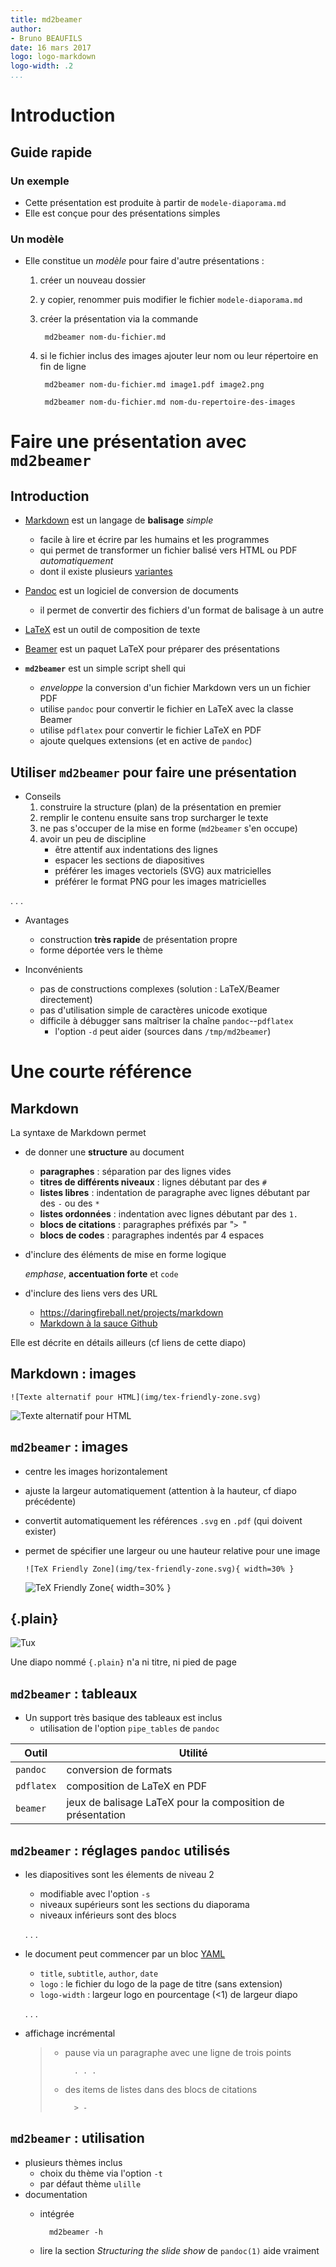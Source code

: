 ```yaml
---
title: md2beamer
author:
- Bruno BEAUFILS
date: 16 mars 2017
logo: logo-markdown
logo-width: .2
...
```


# Introduction

## Guide rapide

### Un exemple

- Cette présentation est produite à partir de `modele-diaporama.md`
- Elle est conçue pour des présentations simples

### Un modèle

- Elle constitue un *modèle* pour faire d'autre présentations :
    1. créer un nouveau dossier
    2. y copier, renommer puis modifier le fichier `modele-diaporama.md`
    3. créer la présentation via la commande

            md2beamer nom-du-fichier.md
  
    4. si le fichier inclus des images ajouter leur nom ou leur répertoire en fin de ligne
    
            md2beamer nom-du-fichier.md image1.pdf image2.png
                              
            md2beamer nom-du-fichier.md nom-du-repertoire-des-images


# Faire une présentation avec `md2beamer`


## Introduction

- [Markdown](https://daringfireball.net/projects/markdown) est un langage de **balisage** *simple*
    - facile à lire et écrire par les humains et les programmes
    - qui permet de transformer un fichier balisé vers HTML ou PDF *automatiquement*
    - dont il existe plusieurs [variantes](https://flavoredmarkdown.com/)
    
- [Pandoc](https://pandoc.org) est un logiciel de conversion de documents
    - il permet de convertir des fichiers d'un format de balisage à un autre

- [LaTeX](https://www.latex-project.org) est un outil de composition de texte

- [Beamer](https://github.com/josephwright/beamer) est un paquet LaTeX pour préparer des présentations

- **`md2beamer`** est un simple script shell qui
    - *enveloppe* la conversion d'un fichier Markdown vers un un fichier PDF
    - utilise `pandoc` pour convertir le fichier en LaTeX avec la classe Beamer
    - utilise `pdflatex` pour convertir le fichier LaTeX en PDF
    - ajoute quelques extensions (et en active de `pandoc`)


## Utiliser `md2beamer` pour faire une présentation

- Conseils
    1. construire la structure (plan) de la présentation en premier
    2. remplir le contenu ensuite sans trop surcharger le texte
    3. ne pas s'occuper de la mise en forme (`md2beamer` s'en occupe) 
    4. avoir un peu de discipline
        - être attentif aux indentations des lignes
        - espacer les sections de diapositives 
        - préférer les images vectoriels (SVG) aux matricielles
        - préférer le format PNG pour les images matricielles 

. . .

- Avantages
    - construction **très rapide** de présentation propre
    - forme déportée vers le thème

- Inconvénients
    - pas de constructions complexes (solution : LaTeX/Beamer directement)
    - pas d'utilisation simple de caractères unicode exotique 
    - difficile à débugger sans maîtriser la chaîne `pandoc`--`pdflatex`
        - l'option `-d` peut aider (sources dans `/tmp/md2beamer`)


# Une courte référence


## Markdown

La syntaxe de Markdown permet 

- de donner une **structure** au document
    - **paragraphes** : séparation par des lignes vides
    - **titres de différents niveaux** : lignes débutant par des `#`
    - **listes libres** : indentation de paragraphe avec lignes débutant par des `-` ou des `*`
    - **listes ordonnées** : indentation avec lignes débutant par des `1.`
    - **blocs de citations** : paragraphes préfixés par "`> `"
    - **blocs de codes** : paragraphes indentés par 4 espaces

- d'inclure des éléments de mise en forme logique 

    *emphase*, **accentuation forte** et `code`

- d'inclure des liens vers des URL
    - <https://daringfireball.net/projects/markdown>
    - [Markdown à la sauce Github](https://guides.github.com/features/mastering-markdown)

    
Elle est décrite en détails ailleurs (cf liens de cette diapo)


## Markdown : images

`![Texte alternatif pour HTML](img/tex-friendly-zone.svg)`

![Texte alternatif pour HTML](img/tex-friendly-zone.svg)


## `md2beamer` : images

- centre les images horizontalement 
- ajuste la largeur automatiquement (attention à la hauteur, cf diapo précédente)
- convertit automatiquement les références `.svg` en `.pdf` (qui doivent exister)
- permet de spécifier une largeur ou une hauteur relative pour une image

  `![TeX Friendly Zone](img/tex-friendly-zone.svg){ width=30% }`

  ![TeX Friendly Zone](img/tex-friendly-zone.svg){ width=30% }


## {.plain}

![Tux](img/tux.svg)

Une diapo nommé `{.plain}` n'a ni titre, ni pied de page


## `md2beamer` : tableaux

- Un support très basique des tableaux est inclus
    - utilisation de l'option `pipe_tables` de `pandoc`
    
| **Outil**  | **Utilité**                                                 |
|------------|-------------------------------------------------------------|
| `pandoc`   | conversion de formats                                       |
| `pdflatex` | composition de LaTeX en PDF                                 |
| `beamer`   | jeux de balisage LaTeX pour la composition de présentation  |


## `md2beamer` : réglages `pandoc` utilisés

- les diapositives sont les élements de niveau 2
    - modifiable avec l'option `-s`
    - niveaux supérieurs sont les sections du diaporama
    - niveaux inférieurs sont des blocs 

    . . .

- le document peut commencer par un bloc [YAML](http://yaml.org/)
    - `title`, `subtitle`, `author`, `date`
    - `logo` : le fichier du logo de la page de titre (sans extension)
    - `logo-width` : largeur logo en pourcentage (<1) de largeur diapo

    . . .
	
- affichage incrémental

	> - pause via un paragraphe avec une ligne de trois points
    > 
    >         . . .
    > 
    > - des items de listes dans des blocs de citations
    > 
    >         > -
	

## `md2beamer` : utilisation

- plusieurs thèmes inclus 
    - choix du thème via l'option `-t`
    - par défaut thème `ulille`
- documentation
    - intégrée

            md2beamer -h

    - lire la section *Structuring the slide show* de `pandoc(1)` aide vraiment
